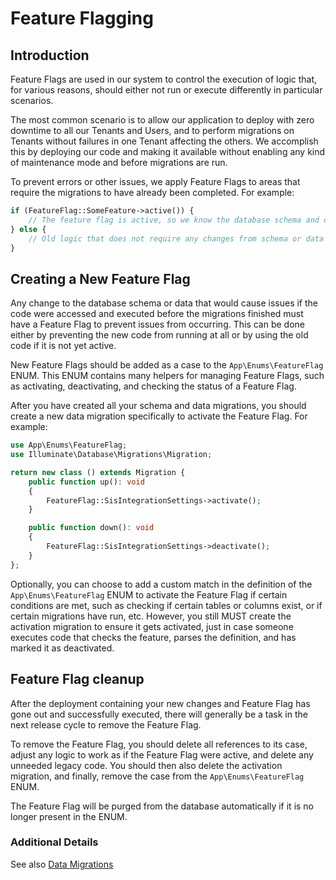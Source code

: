 # Feature Flagging

## Introduction

Feature Flags are used in our system to control the execution of logic that, for various reasons, should either not run or execute differently in particular scenarios.

The most common scenario is to allow our application to deploy with zero downtime to all our Tenants and Users, and to perform migrations on Tenants without failures in one Tenant affecting the others. We accomplish this by deploying our code and making it available without enabling any kind of maintenance mode and before migrations are run.

To prevent errors or other issues, we apply Feature Flags to areas that require the migrations to have already been completed. For example:

```php
if (FeatureFlag::SomeFeature->active()) {
    // The feature flag is active, so we know the database schema and data migrations have run, and the new logic is executed here.
} else {
    // Old logic that does not require any changes from schema or data migrations is executed here.
}
```

## Creating a New Feature Flag

Any change to the database schema or data that would cause issues if the code were accessed and executed before the migrations finished must have a Feature Flag to prevent issues from occurring. This can be done either by preventing the new code from running at all or by using the old code if it is not yet active.

New Feature Flags should be added as a case to the `App\Enums\FeatureFlag` ENUM. This ENUM contains many helpers for managing Feature Flags, such as activating, deactivating, and checking the status of a Feature Flag.

After you have created all your schema and data migrations, you should create a new data migration specifically to activate the Feature Flag. For example:

```php
use App\Enums\FeatureFlag;
use Illuminate\Database\Migrations\Migration;

return new class () extends Migration {
    public function up(): void
    {
        FeatureFlag::SisIntegrationSettings->activate();
    }

    public function down(): void
    {
        FeatureFlag::SisIntegrationSettings->deactivate();
    }
};
```

Optionally, you can choose to add a custom match in the definition of the `App\Enums\FeatureFlag` ENUM to activate the Feature Flag if certain conditions are met, such as checking if certain tables or columns exist, or if certain migrations have run, etc. However, you still MUST create the activation migration to ensure it gets activated, just in case someone executes code that checks the feature, parses the definition, and has marked it as deactivated.

## Feature Flag cleanup

After the deployment containing your new changes and Feature Flag has gone out and successfully executed, there will generally be a task in the next release cycle to remove the Feature Flag.

To remove the Feature Flag, you should delete all references to its case, adjust any logic to work as if the Feature Flag were active, and delete any unneeded legacy code. You should then also delete the activation migration, and finally, remove the case from the `App\Enums\FeatureFlag` ENUM.

The Feature Flag will be purged from the database automatically if it is no longer present in the ENUM.

### Additional Details

See also [Data Migrations](./data-migrations.md)